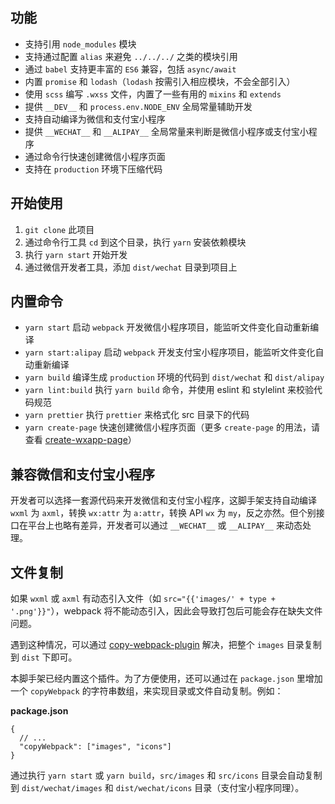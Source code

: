 
## 功能

* 支持引用 `node_modules` 模块
* 支持通过配置 `alias` 来避免 `../../../` 之类的模块引用
* 通过 `babel` 支持更丰富的 `ES6` 兼容，包括 `async/await`
* 内置 `promise` 和 `lodash`（`lodash` 按需引入相应模块，不会全部引入）
* 使用 `scss` 编写 `.wxss` 文件，内置了一些有用的 `mixins` 和 `extends`
* 提供 `__DEV__` 和 `process.env.NODE_ENV` 全局常量辅助开发
* 支持自动编译为微信和支付宝小程序
* 提供 `__WECHAT__` 和 `__ALIPAY__` 全局常量来判断是微信小程序或支付宝小程序
* 通过命令行快速创建微信小程序页面
* 支持在 `production` 环境下压缩代码

## 开始使用

1.  `git clone` 此项目
2.  通过命令行工具 `cd` 到这个目录，执行 `yarn` 安装依赖模块
3.  执行 `yarn start` 开始开发
4.  通过微信开发者工具，添加 `dist/wechat` 目录到项目上

## 内置命令

* `yarn start` 启动 `webpack` 开发微信小程序项目，能监听文件变化自动重新编译
* `yarn start:alipay` 启动 `webpack` 开发支付宝小程序项目，能监听文件变化自动重新编译
* `yarn build` 编译生成 `production` 环境的代码到 `dist/wechat` 和 `dist/alipay`
* `yarn lint:build` 执行 `yarn build` 命令，并使用 eslint 和 stylelint 来校验代码规范
* `yarn prettier` 执行 `prettier` 来格式化 src 目录下的代码
* `yarn create-page` 快速创建微信小程序页面（更多 `create-page` 的用法，请查看 [create-wxapp-page](https://github.com/cantonjs/create-wxapp-page)）

## 兼容微信和支付宝小程序

开发者可以选择一套源代码来开发微信和支付宝小程序，这脚手架支持自动编译 `wxml` 为 `axml`，转换 `wx:attr` 为 `a:attr`，转换 API `wx` 为 `my`，反之亦然。但个别接口在平台上也略有差异，开发者可以通过 `__WECHAT__` 或 `__ALIPAY__` 来动态处理。

## 文件复制

如果 `wxml` 或 `axml` 有动态引入文件（如 `src="{{'images/' + type + '.png'}}"`），webpack 将不能动态引入，因此会导致打包后可能会存在缺失文件问题。

遇到这种情况，可以通过 [copy-webpack-plugin](https://github.com/webpack-contrib/copy-webpack-plugin) 解决，把整个 `images` 目录复制到 `dist` 下即可。

本脚手架已经内置这个插件。为了方便使用，还可以通过在 `package.json` 里增加一个 `copyWebpack` 的字符串数组，来实现目录或文件自动复制。例如：

**package.json**

```json5
{
  // ...
  "copyWebpack": ["images", "icons"]
}
```

通过执行 `yarn start` 或 `yarn build`，`src/images` 和 `src/icons` 目录会自动复制到 `dist/wechat/images` 和 `dist/wechat/icons` 目录（支付宝小程序同理）。
